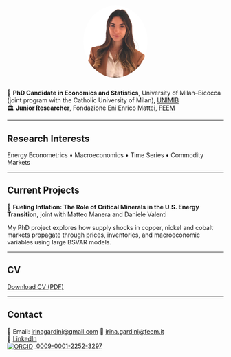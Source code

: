 
<p align="center">
  <img src="profile.png" style="width:150px;border-radius:50%;margin-bottom:10px">
</p>


📘 **PhD Candidate in Economics and Statistics**, University of Milan–Bicocca (joint program with the Catholic University of Milan), [UNIMIB](https://www.unimib.it/irina-gardini)  
🏛️ **Junior Researcher**, Fondazione Eni Enrico Mattei, [FEEM](https://www.feem.it/chi-siamo/persone/gardini-irina/)

---

## Research Interests
Energy Econometrics • Macroeconomics • Time Series • Commodity Markets  

---

## Current Projects
📄 **Fueling Inflation: The Role of Critical Minerals in the U.S. Energy Transition**, joint with Matteo Manera and Daniele Valenti

  My PhD project explores how supply shocks in copper, nickel and cobalt markets propagate through prices, inventories, and    macroeconomic variables using large BSVAR models.

---

## CV
[Download CV (PDF)](CV_Irina_Gardini.pdf)

---

## Contact  
📧 Email: irinagardini@gmail.com 
📧 irina.gardini@feem.it  
🔗 [LinkedIn](https://www.linkedin.com/in/irinagardini)  
<a href="https://orcid.org/0009-0001-2252-3297" target="_blank">
  <img src="https://upload.wikimedia.org/wikipedia/commons/0/06/ORCID_iD.svg" 
       alt="ORCID" width="18" style="vertical-align:middle; margin-right:4px;">
  0009-0001-2252-3297
</a>
